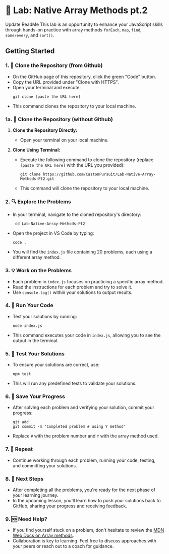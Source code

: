 # 🚀 Lab: Native Array Methods pt.2

Update ReadMe
This lab is an opportunity to enhance your JavaScript skills through hands-on practice with array methods `forEach`, `map`, `find`, `some/every`, and `sort()`.

## Getting Started

### 1. 🍴 Clone the Repository (from Github)

- On the GitHub page of this repository, click the green "Code" button.
- Copy the URL provided under "Clone with HTTPS".
- Open your terminal and execute:
  ```
  git clone [paste the URL here]
  ```
- This command clones the repository to your local machine.

### 1a. 🍴 Clone the Repository (without Github)

1. **Clone the Repository Directly:**

   - Open your terminal on your local machine.

2. **Clone Using Terminal:**
   - Execute the following command to clone the repository (replace `[paste the URL here]` with the URL you provided):
     ```
     git clone https://github.com/CastonPursuit/Lab-Native-Array-Methods-Pt2.git
     ```
   - This command will clone the repository to your local machine.

### 2. 🔍 Explore the Problems

- In your terminal, navigate to the cloned repository's directory:
  ```
   cd Lab-Native-Array-Methods-Pt2
  ```
- Open the project in VS Code by typing:
  ```
  code .
  ```
- You will find the `index.js` file containing 20 problems, each using a different array method.

### 3. 💡 Work on the Problems

- Each problem in `index.js` focuses on practicing a specific array method.
- Read the instructions for each problem and try to solve it.
- Use `console.log()` within your solutions to output results.

### 4. 🏃 Run Your Code

- Test your solutions by running:
  ```
  node index.js
  ```
- This command executes your code in `index.js`, allowing you to see the output in the terminal.

### 5. 🧪 Test Your Solutions

- To ensure your solutions are correct, use:
  ```
  npm test
  ```
- This will run any predefined tests to validate your solutions.

### 6. 💾 Save Your Progress

- After solving each problem and verifying your solution, commit your progress:
  ```
  git add .
  git commit -m 'Completed problem # using Y method'
  ```
- Replace `#` with the problem number and `Y` with the array method used.

### 7. 🔄 Repeat

- Continue working through each problem, running your code, testing, and committing your solutions.

### 8. 🚀 Next Steps

- After completing all the problems, you're ready for the next phase of your learning journey.
- In the upcoming lesson, you'll learn how to push your solutions back to GitHub, sharing your progress and receiving feedback.

### 9. 🆘 Need Help?

- If you find yourself stuck on a problem, don't hesitate to review the [MDN Web Docs on Array methods](https://developer.mozilla.org/en-US/docs/Web/JavaScript/Reference/Global_Objects/Array).
- Collaboration is key to learning. Feel free to discuss approaches with your peers or reach out to a coach for guidance.
